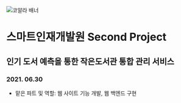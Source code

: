 ![코알라 배너](https://user-images.githubusercontent.com/65816974/124058074-a3d20680-da63-11eb-95c8-f4f647535ce3.PNG)
# 스마트인재개발원 Second Project
## 인기 도서 예측을 통한 작은도서관 통합 관리 서비스
### 2021. 06.30
- 맡은 파트 및 역할: 웹 사이트 기능 개발, 웹 백엔드 구현
